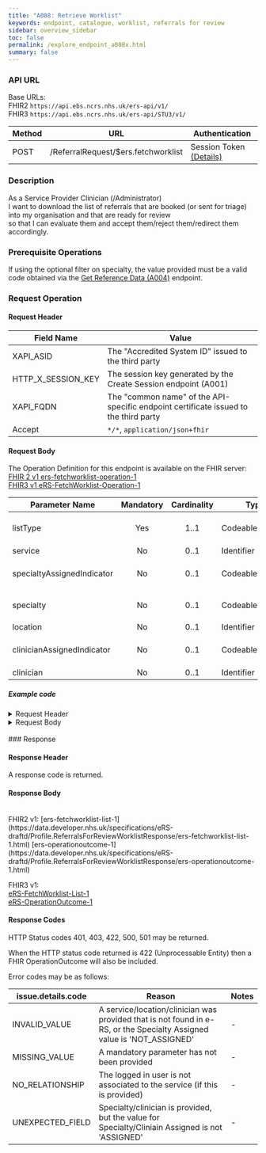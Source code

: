 ```yaml
---
title: "A008: Retrieve Worklist"
keywords: endpoint, catalogue, worklist, referrals for review
sidebar: overview_sidebar
toc: false
permalink: /explore_endpoint_a008x.html
summary: false
---
```


### API URL
Base URLs:  
FHIR2	`https://api.ebs.ncrs.nhs.uk/ers-api/v1/`  
FHIR3	`https://api.ebs.ncrs.nhs.uk/ers-api/STU3/v1/`

| Method | URL | Authentication |
| -------------| --- | ---------------- |
| POST | /ReferralRequest/$ers.fetchworklist | Session Token [(Details)](develop_business_flow_bf001.html) |

### Description
As a Service Provider Clinician (/Administrator)  
I want to download the list of referrals that are booked (or sent for triage) into my organisation and that are ready for review  
so that I can evaluate them and accept them/reject them/redirect them accordingly.

### Prerequisite Operations
If using the optional filter on specialty, the value provided must be a valid code obtained via the [Get Reference Data (A004)](explore_endpoint_a008.html) endpoint.

### Request Operation

#### Request Header

| Field Name | Value |
| ---- | ---- |
| XAPI_ASID | The "Accredited System ID" issued to the third party |
| HTTP_X_SESSION_KEY | The session key generated by the Create Session endpoint (A001)  |
| XAPI_FQDN | The "common name" of the API-specific endpoint certificate issued to the third party |
| Accept | `*/*`, `application/json+fhir` |


#### Request Body
The Operation Definition for this endpoint is available on the FHIR server:  
[FHIR 2 v1 ers-fetchworklist-operation-1](https://data.developer.nhs.uk/specifications/eRS-draftd/Profile.ReferralsForReviewWorklistQuery/ers-fetchworklist-operation-1.html)  
[FHIR3 v1 eRS-FetchWorklist-Operation-1](https://fhir.nhs.uk/STU3/OperationDefinition/eRS-FetchWorklist-Operation-1)

| Parameter Name             | Mandatory | Cardinality | Type            | Notes |
|  ------------------------- | :-------: | :---------: | --------------- | ----- |
| listType                   | Yes       | 1..1        | CodeableConcept | Currently, only one value is supported: 'REFERRALS_FOR_REVIEW' |
| service                    | No        | 0..1        | Identifier      | Service ID |
| specialtyAssignedIndicator | No        | 0..1        | CodeableConcept |Mandatory with value 'ASSIGNED' if 'specialty' is present |
| specialty                  | No        | 0..1        | CodeableConcept | Obtained via a POST to `ValueSet/{ValueSetID}` (A004)  |
| location                   | No        | 0..1        | Identifier      | ODS Location Code|
| clinicianAssignedIndicator | No        | 0..1        | CodeableConcept |Mandatory with value 'ASSIGNED' if 'clinician' is present |
| clinician                  | No        | 0..1        | Identifier      | Clinician ID |

##### Example code

<details><summary>Request Header</summary>
  <br>
  <pre>
  XAPI_ASID:200000000220
  Accept:application/json
  Accept-Encoding:gzip,deflate
  Content-Type:application/json
  </pre>
</details>

<details><summary>Request Body</summary>
<br>
  <p>
    <pre>
      {
      }

    </pre>
  </p>
</details>
<br>
### Response

#### Response Header
A response code is returned.

#### Response Body
<br>
FHIR2 v1:  
[ers-fetchworklist-list-1](https://data.developer.nhs.uk/specifications/eRS-draftd/Profile.ReferralsForReviewWorklistResponse/ers-fetchworklist-list-1.html)  
[ers-operationoutcome-1](https://data.developer.nhs.uk/specifications/eRS-draftd/Profile.ReferralsForReviewWorklistResponse/ers-operationoutcome-1.html)

FHIR3 v1:  
[eRS-FetchWorklist-List-1](https://fhir.nhs.uk/STU3/StructureDefinition/eRS-FetchWorklist-List-1)  
[eRS-OperationOutcome-1](https://fhir.nhs.uk/STU3/StructureDefinition/eRS-OperationOutcome-1)

#### Response Codes
HTTP Status codes 401, 403, 422, 500, 501 may be returned.  

When the HTTP status code returned is 422 (Unprocessable Entity) then a FHIR OperationOutcome will also be included.  

Error codes may be as follows:  

| issue.details.code | Reason | Notes |
| ------------------ | ------ | ------ |
| INVALID_VALUE | A service/location/clinician was provided that is not found in e-RS, or the Specialty Assigned value is 'NOT_ASSIGNED' | - |
| MISSING_VALUE | A mandatory parameter has not been provided | - |
| NO_RELATIONSHIP |The logged in user is not associated to the service (if this is provided) | - |
| UNEXPECTED_FIELD  | Specialty/clinician is provided, but the value for Specialty/Cliniain Assigned is not 'ASSIGNED' | - |
